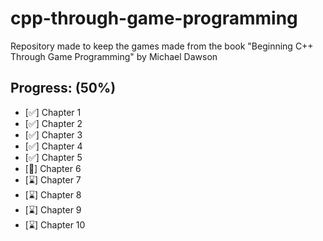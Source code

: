 # cpp-through-game-programming
Repository made to keep the games made from the book "Beginning C++ Through Game Programming" by Michael Dawson

## Progress: (50%)
- [✅] Chapter 1
- [✅] Chapter 2
- [✅] Chapter 3
- [✅] Chapter 4
- [✅] Chapter 5
- [📌] Chapter 6
- [⌛] Chapter 7
- [⌛] Chapter 8
- [⌛] Chapter 9
- [⌛] Chapter 10

